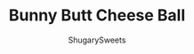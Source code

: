---
layout: ../../layouts/MarkdownPostLayout.astro
title: Bunny Butt Cheese Ball
author: ShugarySweets
pubDate: 2023-01-13
description: "Bunny Butt Cheese Ball is a cute and fun appetizer shaped like a bunny butt and covered in coconut flakes. It&#x27;s great served with vanilla wafers, fresh fruit slices or pretzels for a sweet snack everyone will love, especially at Easter!"
image_url: https://www.shugarysweets.com/wp-content/uploads/2023/02/bunny-butt-cheese-ball-facebook.jpg
tags: ["Desserts","American"]
calories: 195
protein: 3
carbohydrates: 18
fats: 13
fiber: 3
ingredients: ["2 packages (8 ounce each) cream cheese, softened","1/2 cup unsalted butter, softened","1 box (3 ounce) lime gelatin mix","3 limes, zested","1 lime, juiced (about 2 Tablespoons)","8 graham crackers, crushed (optional)","2 pastel nonpareils","6 strawberry yogurt covered raisins","2 cups shredded, sweetened coconut"]
serves: 16
time: "4 hours 15 minutes"
prepTime: "15 minutes"
instructions: ["In a large mixing bowl, beat cream cheese and butter with the lime gelatin, zest of 3 limes, and juice from 1 lime. Beat until creamy and well blended.","Divide cheeseball in half. Wrap one half of the cheeseball in plastic wrap and form a ball. To the remaining half, divide in three balls (two medium and a small) and wrap in plastic wrap. Refrigerate for at least 2 hours (or overnight).","To serve, spread graham cracker crumbs on serving plate (or cheese board). Place the large cheeseball in the middle and two medium ones on the end for the feet and the small on on the lower section of the top of the body (see process photos in blog post).","Place one pastel nonpariel on the center of each foot with three yogurt raisins under to resemble the paw.","Press shredded coconut all over the cheese ball.","Serve with vanilla wafers, fresh fruit slices, or pretzels."]
nutrition: ["195 calories","18 grams carbohydrates","22 milligrams cholesterol","13 grams fat","3 grams fiber","3 grams protein","8 grams saturated fat","134 milligrams sodium","9 grams sugar","0 grams trans fat","4 grams unsaturated fat"]
---